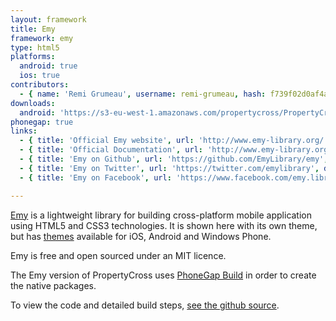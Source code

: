 ```yaml
---
layout: framework
title: Emy
framework: emy
type: html5
platforms:
  android: true
  ios: true
contributors:
  - { name: 'Remi Grumeau', username: remi-grumeau, hash: f739f02d0af4ab1f8cb745b5677de157 }
downloads:
  android: 'https://s3-eu-west-1.amazonaws.com/propertycross/PropertyCross-emy-initial.apk'
phonegap: true
links:
  - { title: 'Official Emy website', url: 'http://www.emy-library.org/', description: 'The official website for the framework providing demos of projects, documentation and plugins.'}
  - { title: 'Official Documentation', url: 'http://www.emy-library.org/documentation.html', description: 'The full documentation for the project.'}
  - { title: 'Emy on Github', url: 'https://github.com/EmyLibrary/emy', description: 'The full Emy source code on Github.'}
  - { title: 'Emy on Twitter', url: 'https://twitter.com/emylibrary', description: 'The official Emy Twitter account.'}
  - { title: 'Emy on Facebook', url: 'https://www.facebook.com/emy.library', description: 'The official Emy Facebook account.'}

---
```


[Emy](http://www.emy-library.org/) is a lightweight library for building cross-platform mobile application using HTML5 and CSS3 technologies. It is shown here with its own theme, but has [themes](http://www.emy-library.org/plugins.html) available for iOS, Android and Windows Phone.

Emy is free and open sourced under an MIT licence.

The Emy version of PropertyCross uses [PhoneGap Build](https://build.phonegap.com/) in order to create the native packages.


To view the code and detailed build steps, <a href='{{ site.githuburl }}/tree/master/emy'>see the github source</a>.
